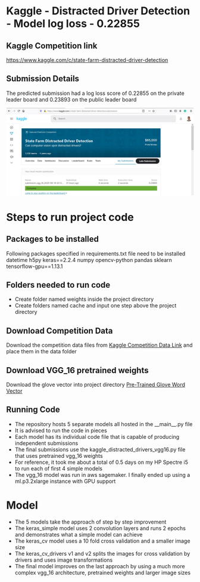 # Kaggle - Distracted Driver Detection - Model log loss - 0.22855

## Kaggle Competition link

https://www.kaggle.com/c/state-farm-distracted-driver-detection

## Submission Details

The predicted submission had a log loss score of 0.22855 on the private leader board
and 0.23893 on the public leader board

![My Submission](images/kaggle_submission_score.jpg)

# Steps to run project code

## Packages to be installed

Following packages specified in requirements.txt file need to be installed
datetime
h5py
keras==2.2.4
numpy
opencv-python
pandas
sklearn
tensorflow-gpu==1.13.1

## Folders needed to run code

- Create folder named weights inside the project directory
- Create folders named cache and input one step above the project directory

## Download Competition Data

Download the competition data files from [Kaggle Competition Data Link](https://www.kaggle.com/c/state-farm-distracted-driver-detection/data) and place them in the data folder

## Download VGG_16 pretrained weights

Download the glove vector into project directory [Pre-Trained Glove Word Vector](https://gist.github.com/baraldilorenzo/07d7802847aaad0a35d3)
 
## Running Code

- The repository hosts 5 separate models all hosted in the \_\_main__.py file
- It is advised to run the code in pieces
- Each model has its individual code file that is capable of producing independent submissions
- The final submissions use the kaggle_distracted_drivers_vgg16.py file that uses pretrained vgg_16 weights
- For reference, it took me about a total of 0.5 days on my HP Spectre i5 to run each of first 4 simple models
- The vgg_16 model was run in aws sagemaker. I finally ended up using a ml.p3.2xlarge instance with GPU support

# Model
- The 5 models take the approach of step by step improvement
- The keras_simple model uses 2 convolution layers and runs 2 epochs and demonstrates what a simple model can achieve
- The keras_cv model uses a 10 fold cross validation and a smaller image size
- The keras_cv_drivers v1 and v2 splits the images for cross validation by drivers and uses image transformations
- The final model improves on the last approach by using a much more complex vgg_16 architecture, pretrained weights and larger image sizes
